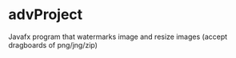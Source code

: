 # advProject
Javafx program that watermarks image and resize images (accept dragboards of png/jng/zip)
